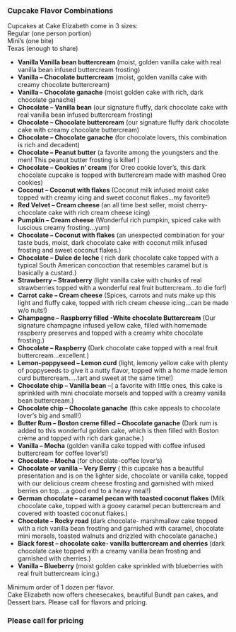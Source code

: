 ### Cupcake Flavor Combinations

Cupcakes at Cake Elizabeth come in 3 sizes:\
Regular (one person portion)\
Mini’s (one bite)\
Texas (enough to share)

- __Vanilla Vanilla bean buttercream__ (moist, golden vanilla cake with real vanilla bean infused buttercream frosting)
- __Vanilla – Chocolate buttercream__ (moist, golden vanilla cake with creamy chocolate buttercream)
- __Vanilla – Chocolate ganache__ (moist golden cake with rich, dark chocolate ganache)
- __Chocolate – Vanilla bean__ (our signature fluffy, dark chocolate cake with real vanilla bean infused buttercream frosting)
- __Chocolate – Chocolate buttercream__ (our signature fluffy dark chocolate cake with creamy chocolate buttercream)
- __Chocolate – Chocolate ganache__ (for chocolate lovers, this combination is rich and decadent)
- __Chocolate – Peanut butter__ (a favorite among the youngsters and the men! This peanut butter frosting is killer! )
- __Chocolate – Cookies n’ cream__ (for Oreo cookie lover’s, this dark chocolate cupcake is topped with buttercream made with mashed Oreo cookies)
- __Coconut – Coconut with flakes__ (Coconut milk infused moist cake topped with creamy icing and sweet coconut flakes…my favorite!)
- __Red Velvet – Cream cheese__ (an all time best seller, moist cherry-chocolate cake with rich cream cheese icing)
- __Pumpkin – Cream cheese__ (Wonderful rich pumpkin, spiced cake with luscious creamy frosting…yum)
- __Chocolate – Coconut with flakes__ (an unexpected combination for your taste buds, moist, dark chocolate cake with coconut milk infused frosting and sweet coconut flakes.)
- __Chocolate – Dulce de leche__ ( rich dark chocolate cake topped with a typical South American concoction that resembles caramel but is basically a custard.)
- __Strawberry – Strawberry__ (light vanilla cake with chunks of real strawberries topped with a wonderful real fruit buttercream…to die for!)
- __Carrot cake – Cream cheese__ (Spices, carrots and nuts make up this light and fluffy cake, topped with rich cream cheese icing…can be made w/o nuts!)
- __Champagne – Raspberry filled -White chocolate Buttercream__ (Our signature champagne infused yellow cake, filled with homemade raspberry preserves and topped with a creamy white chocolate frosting.)
- __Chocolate – Raspberry__ (Dark chocolate cake topped with a real fruit buttercream…excellent.)
- __Lemon-poppyseed – Lemon curd__ (light, lemony yellow cake with plenty of poppyseeds to give it a nutty flavor, topped with a home made lemon curd buttercream…..tart and sweet at the same time!)
- __Chocolate chip – Vanilla bean__ –( a favorite with little ones, this cake is sprinkled with mini chocolate morsels and topped with a creamy vanilla bean buttercream.)
- __Chocolate chip – Chocolate ganache__ (this cake appeals to chocolate lover’s big and small!)
- __Butter Rum – Boston creme filled – Chocolate ganache__ (Dark rum is added to this wonderful golden cake, which is then filled with Boston crème and topped with rich dark ganache.)
- __Vanilla – Mocha__ (golden vanilla cake topped with coffee infused buttercream for coffee lover’s!)
- __Chocolate – Mocha__ (for chocolate-coffee lover’s)
- __Chocolate or vanilla – Very Berry__ ( this cupcake has a beautiful presentation and is on the lighter side, chocolate or vanilla cake, topped with our delicious cream cheese frosting and garnished with mixed berries on top….a good end to a heavy meal!)
- __German chocolate – caramel pecan with toasted coconut flakes__ (Milk chocolate cake, topped with a gooey caramel pecan buttercream and covered with toasted coconut flakes.)
- __Chocolate – Rocky road__ (dark chocolate- marshmallow cake topped with a rich vanilla bean frosting and garnished with caramel, chocolate mini morsels, toasted walnuts and drizzled with chocolate ganache.)
- __Black forest – chocolate cake- vanilla buttercream and cherries__ (dark chocolate cake topped with a creamy vanilla bean frosting and garnished with cherries.)
- __Vanilla – Blueberry__ (moist golden cake sprinkled with blueberries with real fruit buttercream icing.)

Minimum order of 1 dozen per flavor.\
Cake Elizabeth now offers cheesecakes,  beautiful Bundt pan cakes, and Dessert bars. Please call for flavors and pricing.

### Please call for pricing